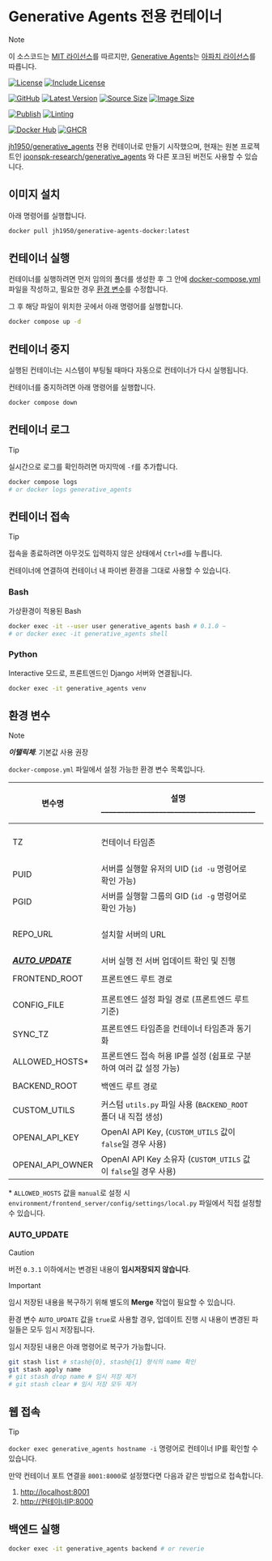 # Generative Agents 전용 컨테이너

> [!NOTE]
> 이 소스코드는 [MIT 라이선스](https://github.com/jh1950/generative-agents-docker/blob/main/LICENSE)를 따르지만,
> [Generative Agents](https://github.com/jh1950/generative_agents)는
> [아파치 라이선스](https://www.apache.org/licenses/LICENSE-2.0.txt)를 따릅니다.

[![License](https://img.shields.io/github/license/jh1950/generative-agents-docker?label=License)](https://github.com/jh1950/generative-agents-docker/blob/main/LICENSE)
[![Include License](https://img.shields.io/github/license/jh1950/generative_agents?&label=Include)](https://www.apache.org/licenses/LICENSE-2.0.txt)

[![GitHub](https://img.shields.io/badge/GitHub-Source-blue?logo=github)](https://github.com/jh1950/generative-agents-docker)
[![Latest Version](https://img.shields.io/github/v/release/jh1950/generative-agents-docker?label=Latest)](https://github.com/jh1950/generative-agents-docker/releases)
[![Source Size](https://img.shields.io/github/repo-size/jh1950/generative-agents-docker?label=Source)](https://github.com/jh1950/generative-agents-docker)
[![Image Size](https://img.shields.io/docker/image-size/jh1950/generative-agents-docker?label=Image)](https://hub.docker.com/r/jh1950/generative-agents-docker/tags)

[![Publish](https://github.com/jh1950/generative-agents-docker/actions/workflows/docker-publish.yml/badge.svg)](https://github.com/jh1950/generative-agents-docker/actions/workflows/docker-publish.yml)
[![Linting](https://github.com/jh1950/generative-agents-docker/actions/workflows/linting.yml/badge.svg)](https://github.com/jh1950/generative-agents-docker/actions/workflows/linting.yml)

[![Docker Hub](https://img.shields.io/badge/Docker-Hub-blue?logo=docker)](https://hub.docker.com/r/jh1950/generative-agents-docker)
[![GHCR](https://img.shields.io/badge/GHCR-Package-blue?logo=docker)](https://github.com/jh1950/generative-agents-docker/pkgs/container/generative-agents-docker)

[jh1950/generative_agents](https://github.com/jh1950/generative_agents)
전용 컨테이너로 만들기 시작했으며, 현재는 원본 프로젝트인
[joonspk-research/generative_agents](https://github.com/joonspk-research/generative_agents)
와 다른 포크된 버전도 사용할 수 있습니다.


## 이미지 설치

아래 명령어를 실행합니다.

```bash
docker pull jh1950/generative-agents-docker:latest
```


## 컨테이너 실행

컨테이너를 실행하려면 먼저 임의의 폴더를 생성한 후 그 안에
[docker-compose.yml](https://github.com/jh1950/generative-agents-docker/blob/main/docker-compose.yml)
파일을 작성하고, 필요한 경우 [환경 변수](#환경-변수)를 수정합니다.

그 후 해당 파일이 위치한 곳에서 아래 명령어를 실행합니다.

```bash
docker compose up -d
```


## 컨테이너 중지

실행된 컨테이너는 시스템이 부팅될 때마다 자동으로 컨테이너가 다시 실행됩니다.

컨테이너를 중지하려면 아래 명령어를 실행합니다.

```bash
docker compose down
```


## 컨테이너 로그

> [!TIP]
> 실시간으로 로그를 확인하려면 마지막에 `-f`를 추가합니다.

```bash
docker compose logs
# or docker logs generative_agents
```


## 컨테이너 접속

> [!TIP]
> 접속을 종료하려면 아무것도 입력하지 않은 상태에서 `Ctrl+d`를 누릅니다.

컨테이너에 연결하여 컨테이너 내 파이썬 환경을 그대로 사용할 수 있습니다.

### Bash

가상환경이 적용된 Bash

```bash
docker exec -it --user user generative_agents bash # 0.1.0 ~
# or docker exec -it generative_agents shell
```

### Python

Interactive 모드로, 프론트엔드인 Django 서버와 연결됩니다.

```bash
docker exec -it generative_agents venv
```


## 환경 변수

> [!NOTE]
>
> _**이탤릭체**_: 기본값 사용 권장

`docker-compose.yml` 파일에서 설정 가능한 환경 변수 목록입니다.

| 변수명                            | 설명 ________________________________________                      | 기본값                                            | 설정 가능한 값                                                                              | 추가된 버전 |
|-----------------------------------|--------------------------------------------------------------------|---------------------------------------------------|---------------------------------------------------------------------------------------------|-------------|
| TZ                                | 컨테이너 타임존                                                    | `UTC`                                             | [TZ Identifiers(식별자)](https://en.wikipedia.org/wiki/List_of_tz_database_time_zones) 참고 | 0.1.0       |
| PUID                              | 서버를 실행할 유저의 UID (`id -u` 명령어로 확인 가능)              | `1000`                                            | 1~                                                                                          | 0.1.0       |
| PGID                              | 서버를 실행할 그룹의 GID (`id -g` 명령어로 확인 가능)              | `1000`                                            | 1~                                                                                          | 0.1.0       |
| REPO_URL                          | 설치할 서버의 URL                                                  | `https://github.com/jh1950/generative_agents`     | 원본 프로젝트 및 포크된 버전의 URL                                                          | 0.4.0       |
| _**[AUTO_UPDATE](#auto_update)**_ | 서버 실행 전 서버 업데이트 확인 및 진행                            | `false`                                           | boolean                                                                                     | 0.2.0       |
| FRONTEND_ROOT                     | 프론트엔드 루트 경로                                               | `environment/frontend_server`                     | `path`, `./path`, `/path`                                                                   | 0.4.0       |
| CONFIG_FILE                       | 프론트엔드 설정 파일 경로 (프론트엔드 루트 기준)                   | any1/any2.py, any1/any2/local.py인 경우 자동 탐지 | `path/file.py`, `./path/file.py`, `/path/file.py`                                           | 0.4.0       |
| SYNC_TZ                           | 프론트엔드 타임존을 컨테이너 타임존과 동기화                       | `true`                                            | boolean                                                                                     | 0.3.1       |
| ALLOWED_HOSTS\*                   | 프론트엔드 접속 허용 IP를 설정 (쉼표로 구분하여 여러 값 설정 가능) | 컨테이너 내부 IP                                  | `IP`, `IP, Domain, ...`, `manual`                                                           | 0.1.0       |
| BACKEND_ROOT                      | 백엔드 루트 경로                                                   | `reverie/backend_server`                          | `path`, `./path`, `/path`                                                                   | 0.5.0       |
| CUSTOM_UTILS                      | 커스텀 `utils.py` 파일 사용 (`BACKEND_ROOT` 폴더 내 직접 생성)     | false                                             | boolean                                                                                     | 0.5.0       |
| OPENAI_API_KEY                    | OpenAI API Key, (`CUSTOM_UTILS` 값이 `false`일 경우 사용)          | -                                                 | `string`                                                                                    | 0.5.0       |
| OPENAI_API_OWNER                  | OpenAI API Key 소유자 (`CUSTOM_UTILS` 값이 `false`일 경우 사용)    | -                                                 | `string`                                                                                    | 0.5.0       |

\* `ALLOWED_HOSTS` 값을 `manual`로 설정 시 `environment/frontend_server/config/settings/local.py` 파일에서 직접 설정할 수 있습니다.

### AUTO_UPDATE

> [!CAUTION]
> 버전 `0.3.1` 이하에서는 변경된 내용이 **임시저장되지 않습니다**.

<!-- markdownlint-disable-line MD028 -->
> [!IMPORTANT]
> 임시 저장된 내용을 복구하기 위해 별도의 **Merge** 작업이 필요할 수 있습니다.

환경 변수 `AUTO_UPDATE` 값을 `true`로 사용할 경우, 업데이트 진행 시 내용이 변경된 파일들은 모두 임시 저장됩니다.

임시 저장된 내용은 아래 명령어로 복구가 가능합니다.

```bash
git stash list # stash@{0}, stash@{1} 형식의 name 확인
git stash apply name
# git stash drop name # 임시 저장 제거
# git stash clear # 임시 저장 모두 제거
```


## 웹 접속

> [!TIP]
> `docker exec generative_agents hostname -i`
> 명령어로 컨테이너 IP를 확인할 수 있습니다.

만약 컨테이너 포트 연결을 `8001:8000`로 설정했다면 다음과 같은 방법으로 접속합니다.

 1. <http://localhost:8001>
 2. <http://컨테이너IP:8000>


## 백엔드 실행

```bash
docker exec -it generative_agents backend # or reverie
```
